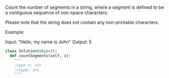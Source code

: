 Count the number of segments in a string, where a segment is defined to be a contiguous sequence of non-space characters.

Please note that the string does not contain any non-printable characters.

Example:

Input: "Hello, my name is John"
Output: 5




```python
class Solution(object):
  def countSegments(self, s):
    """
    :type s: str
    :rtype: int
    """
```
